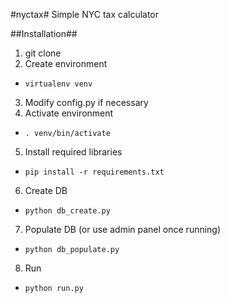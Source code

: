 #nyctax#
Simple NYC tax calculator

##Installation##
1. git clone
2. Create environment
  * `virtualenv venv`
3. Modify config.py if necessary
4. Activate environment
  * `. venv/bin/activate`
5. Install required libraries
  * `pip install -r requirements.txt`
6. Create DB
  * `python db_create.py`
7. Populate DB (or use admin panel once running)
  * `python db_populate.py`
8. Run
  * `python run.py`